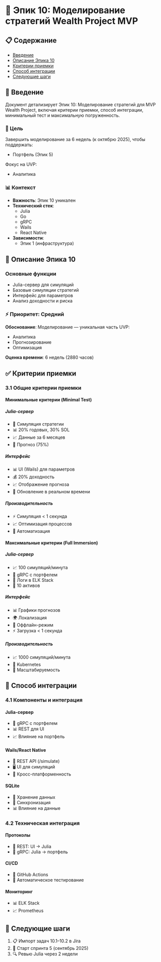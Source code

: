 # 🚀 Эпик 10: Моделирование стратегий Wealth Project MVP

## 📋 Содержание
- [Введение](#введение)
- [Описание Эпика 10](#описание-эпика-10)
- [Критерии приемки](#критерии-приемки)
- [Способ интеграции](#способ-интеграции)
- [Следующие шаги](#следующие-шаги)

## 📝 Введение

Документ детализирует Эпик 10: Моделирование стратегий для MVP Wealth Project, включая критерии приемки, способ интеграции, минимальный тест и максимальную погруженность.

### 🎯 Цель
Завершить моделирование за 6 недель (к октябрю 2025), чтобы поддержать:
- Портфель (Эпик 5)

Фокус на UVP:
- Аналитика

### 📊 Контекст

- **Важность**: Эпик 10 уникален
- **Технический стек**: 
  - Julia
  - Go
  - gRPC
  - Wails
  - React Native
- **Зависимости**: 
  - Эпик 1 (инфраструктура)

## 🔄 Описание Эпика 10

### Основные функции
- Julia-сервер для симуляций
- Базовые симуляции стратегий
- Интерфейс для параметров
- Анализ доходности и риска

### ⚡ Приоритет: Средний

**Обоснование**: Моделирование — уникальная часть UVP:
- Аналитика
- Прогнозирование
- Оптимизация

**Оценка времени**: 6 недель (2880 часов)

## ✅ Критерии приемки

### 3.1 Общие критерии приемки

#### Минимальные критерии (Minimal Test)

##### Julia-сервер
- 🤖 Симуляция стратегии
- 📊 20% годовых, 30% SOL
- 📈 Данные за 6 месяцев
- 🎯 Прогноз (75%)

##### Интерфейс
- 📊 UI (Wails) для параметров
- 💰 20% доходность
- 📈 Отображение прогноза
- 🔄 Обновление в реальном времени

##### Производительность
- ⚡ Симуляция < 1 секунда
- 📈 Оптимизация процессов
- 🔄 Автоматизация

#### Максимальные критерии (Full Immersion)

##### Julia-сервер
- 📈 100 симуляций/минута
- 🔄 gRPC с портфелем
- 📝 Логи в ELK Stack
- 🤖 10 активов

##### Интерфейс
- 📊 Графики прогнозов
- 🌍 Локализация
- 💾 Оффлайн-режим
- ⚡ Загрузка < 1 секунда

##### Производительность
- 📈 1000 симуляций/минута
- 🐳 Kubernetes
- 🔄 Масштабируемость

## 🔧 Способ интеграции

### 4.1 Компоненты и интеграция

#### Julia-сервер
- 🔄 gRPC с портфелем
- 📊 REST для UI
- 📈 Влияние на портфель

#### Wails/React Native
- 🔄 REST API (/simulate)
- 🖥️ UI для симуляций
- 📱 Кросс-платформенность

#### SQLite
- 💾 Хранение данных
- 🔄 Синхронизация
- 📊 Влияние на данные

### 4.2 Техническая интеграция

#### Протоколы
- 🔄 REST: UI → Julia
- 🔄 gRPC: Julia → портфель

#### CI/CD
- 🔄 GitHub Actions
- 🧪 Автоматическое тестирование

#### Мониторинг
- 📊 ELK Stack
- 📈 Prometheus

## 📅 Следующие шаги

1. 📋 Импорт задач 10.1–10.2 в Jira
2. 🚀 Старт спринта 5 (сентябрь 2025)
3. 🔍 Ревью Julia через 2 недели

